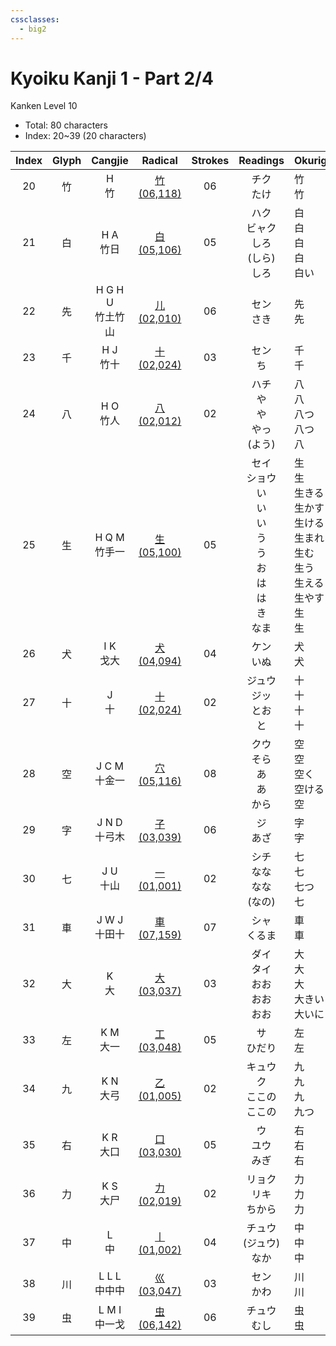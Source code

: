 ```yaml
---
cssclasses:
  - big2
---
```


# Kyoiku Kanji 1 - Part 2/4

Kanken Level 10

- Total: 80 characters
- Index: 20~39 (20 characters)

| Index | Glyph |     Cangjie     |          Radical          | Strokes |                            Readings                            | Okurigana                                                               |
| :---: | :---: | :-------------: | :-----------------------: | :-----: | :------------------------------------------------------------: | :---------------------------------------------------------------------- |
|  20   |   竹   |     H<br>竹      | [竹(06,118)](竹(06,118).md) |   06    |                            チク<br>たけ                            | 竹<br>竹                                                                  |
|  21   |   白   |    H A<br>竹日    | [白(05,106)](白(05,106).md) |   05    |                 ハク<br>ビャク<br>しろ<br>(しら)<br>しろ                  | 白<br>白<br>白<br>白<br>白い                                                  |
|  22   |   先   | H G H U<br>竹土竹山 | [儿(02,010)](儿(02,010).md) |   06    |                            セン<br>さき                            | 先<br>先                                                                  |
|  23   |   千   |    H J<br>竹十    | [十(02,024)](十(02,024).md) |   03    |                            セン<br>ち                             | 千<br>千                                                                  |
|  24   |   八   |    H O<br>竹人    | [八(02,012)](八(02,012).md) |   02    |                   ハチ<br>や<br>や<br>やっ<br>(よう)                   | 八<br>八<br>八つ<br>八つ<br>八                                                 |
|  25   |   生   |  H Q M<br>竹手一   | [生(05,100)](生(05,100).md) |   05    |  セイ<br>ショウ<br>い<br>い<br>い<br>う<br>う<br>お<br>は<br>は<br>き<br>なま  | 生<br>生<br>生きる<br>生かす<br>生ける<br>生まれる<br>生む<br>生う<br>生える<br>生やす<br>生<br>生 |
|  26   |   犬   |    I K<br>戈大    | [犬(04,094)](犬(04,094).md) |   04    |                            ケン<br>いぬ                            | 犬<br>犬                                                                  |
|  27   |   十   |     J<br>十      | [十(02,024)](十(02,024).md) |   02    |                      ジュウ<br>ジッ<br>とお<br>と                      | 十<br>十<br>十<br>十                                                        |
|  28   |   空   |  J C M<br>十金一   | [穴(05,116)](穴(05,116).md) |   08    |                    クウ<br>そら<br>あ<br>あ<br>から                    | 空<br>空<br>空く<br>空ける<br>空                                                |
|  29   |   字   |  J N D<br>十弓木   | [子(03,039)](子(03,039).md) |   06    |                            ジ<br>あざ                             | 字<br>字                                                                  |
|  30   |   七   |    J U<br>十山    | [一(01,001)](一(01,001).md) |   02    |                     シチ<br>なな<br>なな<br>(なの)                     | 七<br>七<br>七つ<br>七                                                       |
|  31   |   車   |  J W J<br>十田十   | [車(07,159)](車(07,159).md) |   07    |                           シャ<br>くるま                            | 車<br>車                                                                  |
|  32   |   大   |     K<br>大      | [大(03,037)](大(03,037).md) |   03    |                   ダイ<br>タイ<br>おお<br>おお<br>おお                   | 大<br>大<br>大<br>大きい<br>大いに                                               |
|  33   |   左   |    K M<br>大一    | [工(03,048)](工(03,048).md) |   05    |                            サ<br>ひだり                            | 左<br>左                                                                  |
|  34   |   九   |    K N<br>大弓    | [乙(01,005)](乙(01,005).md) |   02    |                     キュウ<br>ク<br>ここの<br>ここの                     | 九<br>九<br>九<br>九つ                                                       |
|  35   |   右   |    K R<br>大口    | [口(03,030)](口(03,030).md) |   05    |                         ウ<br>ユウ<br>みぎ                          | 右<br>右<br>右                                                             |
|  36   |   力   |    K S<br>大尸    | [力(02,019)](力(02,019).md) |   02    |                        リョク<br>リキ<br>ちから                        | 力<br>力<br>力                                                             |
|  37   |   中   |     L<br>中      | [丨(01,002)](丨(01,002).md) |   04    |                       チュウ<br>(ジュウ)<br>なか                       | 中<br>中<br>中                                                             |
|  38   |   川   |  L L L<br>中中中   | [巛(03,047)](巛(03,047).md) |   03    |                            セン<br>かわ                            | 川<br>川                                                                  |
|  39   |   虫   |  L M I<br>中一戈   | [虫(06,142)](虫(06,142).md) |   06    |                           チュウ<br>むし                            | 虫<br>虫                                                                  |
